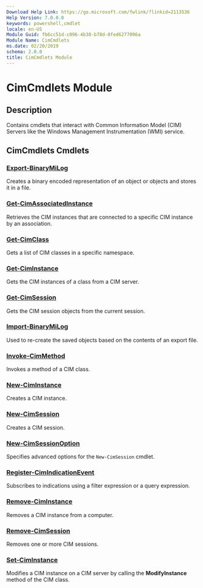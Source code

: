 ```yaml
---
Download Help Link: https://go.microsoft.com/fwlink/?linkid=2113536
Help Version: 7.0.0.0
keywords: powershell,cmdlet
locale: en-US
Module Guid: fb6cc51d-c096-4b38-b78d-0fed6277096a
Module Name: CimCmdlets
ms.date: 02/20/2019
schema: 2.0.0
title: CimCmdlets Module
---
```

# CimCmdlets Module

## Description

Contains cmdlets that interact with Common Information Model (CIM) Servers like the Windows
Management Instrumentation (WMI) service.

## CimCmdlets Cmdlets

### [Export-BinaryMiLog](Export-BinaryMiLog.md)
Creates a binary encoded representation of an object or objects and stores it in a file.

### [Get-CimAssociatedInstance](Get-CimAssociatedInstance.md)
Retrieves the CIM instances that are connected to a specific CIM instance by an association.

### [Get-CimClass](Get-CimClass.md)
Gets a list of CIM classes in a specific namespace.

### [Get-CimInstance](Get-CimInstance.md)
Gets the CIM instances of a class from a CIM server.

### [Get-CimSession](Get-CimSession.md)
Gets the CIM session objects from the current session.

### [Import-BinaryMiLog](Import-BinaryMiLog.md)
Used to re-create the saved objects based on the contents of an export file.

### [Invoke-CimMethod](Invoke-CimMethod.md)
Invokes a method of a CIM class.

### [New-CimInstance](New-CimInstance.md)
Creates a CIM instance.

### [New-CimSession](New-CimSession.md)
Creates a CIM session.

### [New-CimSessionOption](New-CimSessionOption.md)
Specifies advanced options for the `New-CimSession` cmdlet.

### [Register-CimIndicationEvent](Register-CimIndicationEvent.md)
Subscribes to indications using a filter expression or a query expression.

### [Remove-CimInstance](Remove-CimInstance.md)
Removes a CIM instance from a computer.

### [Remove-CimSession](Remove-CimSession.md)
Removes one or more CIM sessions.

### [Set-CimInstance](Set-CimInstance.md)
Modifies a CIM instance on a CIM server by calling the **ModifyInstance** method of the CIM class.
